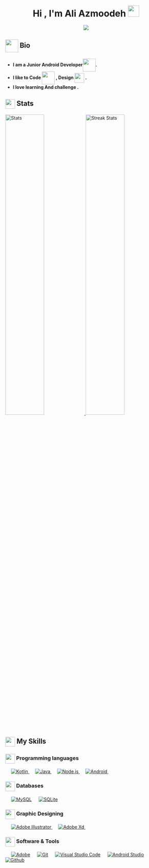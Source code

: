 <h1 align="center">Hi , I'm Ali Azmoodeh <img src="https://media.giphy.com/media/hvRJCLFzcasrR4ia7z/giphy.gif" width="35"></h1>


<p align="center">
 <a href="https://github.com/DenverCoder1/readme-typing-svg"><img src="https://readme-typing-svg.herokuapp.com?lines=Android+Developer;Backend+Developer;Always%20learning%20new%20things&center=true&width=500&height=50&font=georgia&color=%23F7BC01"></a>
</p>

## <img align="center" width="40" src="https://i.giphy.com/media/g19ZBWCQtWllHWZp5S/giphy.webp"> Bio

<h4>
<ul>
  <li>I am a Junior Android Developer<img  align="center" width="40" src="https://i.giphy.com/media/Y4bzv6DYbYzy8jDnoW/giphy.webp">.</li>
  <li>I like to Code <img align="center" width="40" src="https://i.giphy.com/media/KJmbSTSyIzetubNgJ5/giphy.webp"> , Design <img                      src="https://i.giphy.com/media/cdJwQTnlm0jvY2NHe2/giphy.webp"  width="30" align="center"> .</li>
  <li> I love learning And challenge .</h4></li>
</ul> 
</h4>

## <img src="https://i.giphy.com/media/ewh4ipgPw1bBVj4HI5/giphy.webp"  width="30" align="center"> Stats

<a href="https://github-readme-stats.vercel.app">
        <img width="49%" alt="Stats" src="https://github-readme-stats.vercel.app/api?&count_private=true&include_all_commits=true&username=treer00t&theme=onedark&custom_title=GitHub+Stats&hide_border=true"/>
    </a>
    <a href="https://github-readme-streak-stats.herokuapp.com">
        <img width="49%" alt="Streak Stats" src="https://github-readme-streak-stats.herokuapp.com/?user=treer00t&theme=onedark&hide_border=true"/>
    </a>
    
## <img src="https://i.giphy.com/media/7Z49eulwv4aGY35RaD/giphy.webp"  width="30" align="center"> My Skills

### <img src="https://i.giphy.com/media/WV3dGPzJsvcB9yp5iS/giphy.webp"  width="30" align="center"> Programming languages

<p align="left"> 
  &emsp; 
  <a href="https://kotlinlang.org/" target="_blank"> 
    <img alt="Kotlin" src="https://img.shields.io/badge/Kotlin%20-%237f52ff.svg?logo=kotlin&logoColor=white">
  </a> 
  &emsp;
  <a href="https://www.java.com/" target="_blank"> 
    <img alt="Java" src="https://img.shields.io/badge/Java-%23007396.svg?logo=java&logoColor=white">
  </a>
  &emsp;
  <a href="https://nodejs.org/" target="_blank"> 
    <img alt="Node.js" src="https://img.shields.io/badge/Node.js%20-%23F7DF1E.svg?logo=node.js&logoColor=white">
  </a>
  &emsp;
  <a href="https://developer.android.com/" target="_blank"> 
    <img alt="Android" src="https://img.shields.io/badge/Android-%233ddc84.svg?logo=android&logoColor=white">
  </a>
&emsp; 
</p>

### <img src="https://i.giphy.com/media/WV3dGPzJsvcB9yp5iS/giphy.webp"  width="30" align="center"> Databases

<p align="left">

 &emsp;
    <a href="https://www.mysql.com/"><img alt="MySQL" src="https://img.shields.io/badge/MySQL-00000F?style=flat&logo=mysql&logoColor=white"></a>
  &emsp;
    <a href="https://www.sqlite.org/"><img alt="SQLite" src ="https://img.shields.io/badge/SQLite-07405E?style=flat&logo=sqlite&logoColor=white"/></a>
  &emsp;

</p>


### <img src="https://i.giphy.com/media/WV3dGPzJsvcB9yp5iS/giphy.webp"  width="30" align="center"> Graphic Designing

<p align="left">
  &emsp;  
   <a href="https://www.adobe.com/in/products/illustrator.html" target="_blank"> 
    <img alt="Adobe Illustrator" src="https://img.shields.io/badge/Adobe%20Illustrator-FF9A00?style=flat&logo=adobe%20illustrator&logoColor=white"/>
  </a> 
  &emsp; 
  <a href="https://www.adobe.com/products/xd.html" target="_blank"> 
    <img alt="Adobe Xd" src="https://img.shields.io/badge/Adobe%20Xd-FF69b4?style=flat&logo=adobe%20Xd&logoColor=white"/>
  </a>
  &emsp; 
 </p>
 
 
 ### <img src="https://i.giphy.com/media/WV3dGPzJsvcB9yp5iS/giphy.webp"  width="30" align="center"> Software & Tools
 
 <p align="left">
  &emsp;
    <a href="#"><img alt="Adobe" src="https://img.shields.io/badge/Adobe%20-%23FF0000.svg?logo=adobe&logoColor=white"></a>
 &emsp;
    <a href="#"><img alt="Git" src="https://img.shields.io/badge/Git%20-%23F05033.svg?logo=git&logoColor=white"></a>
 &emsp;
    <a href="#"><img alt="Visual Studio Code" src="https://img.shields.io/badge/Visual%20Studio%20Code-0078d7.svg?logo=visual-studio-code&logoColor=white"></a>
  &emsp; 
  <a href="#"><img alt="Android Studio" src="https://img.shields.io/badge/Android%20Studio-%233ddc84.svg?logo=android-studio&logoColor=white"></a>
   &emsp; 
  <a href="#"><img alt="Github" src="https://img.shields.io/badge/Github-%238a2be2.svg?logo=github&logoColor=white"></a>
   &emsp; 
</p>
